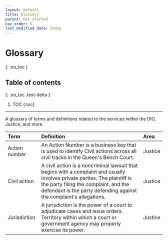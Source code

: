 ```yaml
---
layout: default
title: Glossary
parent: Get started
nav_order: 5
last_modified_date: today
---
```


# Glossary
{: .no_toc }

## Table of contents
{: .no_toc .text-delta }

1. TOC
{:toc}

---

A glossary of terms and definitions related to the services within the DIO, Justice, and more.


| Term       | Definition          | Area |
|:-------------|:------------------|:------|
| Action number           | An Action Number is a business key that is used to identify Civil actions across all civil tracks in the Queen's Bench Court. | Justice  |
| Civil action | A civil action is a noncriminal lawsuit that begins with a complaint and usually involves private parties. The plaintiff is the party filing the complaint, and the defendant is the party defending against the complaint's allegations.| Justice  |
| Jurisdiction  | A jurisdiction is the power of a court to adjudicate cases and issue orders. Territory within which a court or government agency may properly exercise its power. | Justice   |
